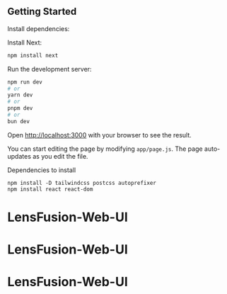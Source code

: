 ## Getting Started

Install dependencies:

Install Next:

```bash
npm install next
```

Run the development server:

```bash
npm run dev
# or
yarn dev
# or
pnpm dev
# or
bun dev
```

Open [http://localhost:3000](http://localhost:3000) with your browser to see the result.

You can start editing the page by modifying `app/page.js`. The page auto-updates as you edit the file.

Dependencies to install 

```
npm install -D tailwindcss postcss autoprefixer
npm install react react-dom
```

# LensFusion-Web-UI

# LensFusion-Web-UI

# LensFusion-Web-UI
